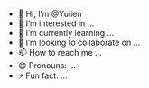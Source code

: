 - 👋 Hi, I’m @Yuiien
- 👀 I’m interested in ...
- 🌱 I’m currently learning ...
- 💞️ I’m looking to collaborate on ...
- 📫 How to reach me ...
- 😄 Pronouns: ...
- ⚡ Fun fact: ...

<!---
Yuiien/Yuiien is a ✨ special ✨ repository because its `README.md` (this file) appears on your GitHub profile.
You can click the Preview link to take a look at your changes.
--->
